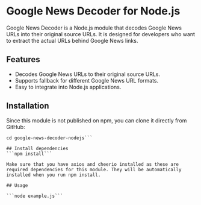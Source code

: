 # Google News Decoder for Node.js

Google News Decoder is a Node.js module that decodes Google News URLs into their original source URLs. It is designed for developers who want to extract the actual URLs behind Google News links.

## Features

- Decodes Google News URLs to their original source URLs.
- Supports fallback for different Google News URL formats.
- Easy to integrate into Node.js applications.

## Installation

Since this module is not published on npm, you can clone it directly from GitHub:

```git clone https://github.com/SSujitX/google-news-decoder-nodejs.git
cd google-news-decoder-nodejs```

## Install dependencies
```npm install```

Make sure that you have axios and cheerio installed as these are required dependencies for this module. They will be automatically installed when you run npm install.

## Usage

```node example.js```
